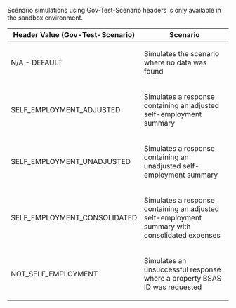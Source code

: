 <p>Scenario simulations using Gov-Test-Scenario headers is only available in the sandbox environment.</p>
<table>
    <thead>
        <tr>
            <th>Header Value (Gov-Test-Scenario)</th>
            <th>Scenario</th>
        </tr>
    </thead>
    <tbody>
        <tr>
            <td><p>N/A - DEFAULT</p></td>
            <td><p>Simulates the scenario where no data was found</p></td>
        </tr>
        <tr>
            <td><p>SELF_EMPLOYMENT_ADJUSTED</p></td>
            <td><p>Simulates a response containing an adjusted self-employment summary</p></td>
        </tr>
        <tr>
            <td><p>SELF_EMPLOYMENT_UNADJUSTED</p></td>
            <td><p>Simulates a response containing an unadjusted self-employment summary</p></td>
        </tr>
        <tr>
            <td><p>SELF_EMPLOYMENT_CONSOLIDATED</p></td>
            <td><p>Simulates a response containing an adjusted self-employment summary with consolidated expenses</p></td>
        </tr>
        <tr>
            <td><p>NOT_SELF_EMPLOYMENT</p></td>
            <td><p>Simulates an unsuccessful response where a property BSAS ID was requested</p></td>
        </tr>
    </tbody>
</table>
